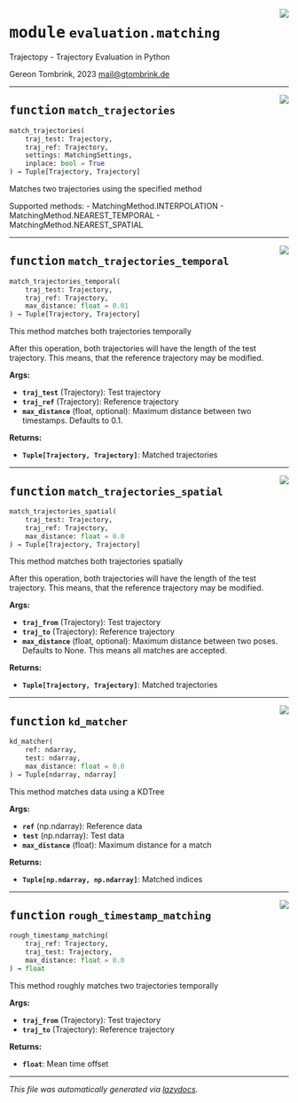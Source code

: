 <!-- markdownlint-disable -->

<a href="../trajectopy_core/evaluation/matching.py#L0"><img align="right" style="float:right;" src="https://img.shields.io/badge/-source-cccccc?style=flat-square"></a>

# <kbd>module</kbd> `evaluation.matching`
Trajectopy - Trajectory Evaluation in Python 

Gereon Tombrink, 2023 mail@gtombrink.de 


---

<a href="../trajectopy_core/evaluation/matching.py#L19"><img align="right" style="float:right;" src="https://img.shields.io/badge/-source-cccccc?style=flat-square"></a>

## <kbd>function</kbd> `match_trajectories`

```python
match_trajectories(
    traj_test: Trajectory,
    traj_ref: Trajectory,
    settings: MatchingSettings,
    inplace: bool = True
) → Tuple[Trajectory, Trajectory]
```

Matches two trajectories using the specified method 

Supported methods: 
    - MatchingMethod.INTERPOLATION 
    - MatchingMethod.NEAREST_TEMPORAL 
    - MatchingMethod.NEAREST_SPATIAL 


---

<a href="../trajectopy_core/evaluation/matching.py#L52"><img align="right" style="float:right;" src="https://img.shields.io/badge/-source-cccccc?style=flat-square"></a>

## <kbd>function</kbd> `match_trajectories_temporal`

```python
match_trajectories_temporal(
    traj_test: Trajectory,
    traj_ref: Trajectory,
    max_distance: float = 0.01
) → Tuple[Trajectory, Trajectory]
```

This method matches both trajectories temporally 

After this operation, both trajectories will have the length of the test trajectory. This means, that the reference trajectory may be modified. 



**Args:**
 
 - <b>`traj_test`</b> (Trajectory):  Test trajectory 
 - <b>`traj_ref`</b> (Trajectory):  Reference trajectory 
 - <b>`max_distance`</b> (float, optional):  Maximum distance between two timestamps.  Defaults to 0.1. 



**Returns:**
 
 - <b>`Tuple[Trajectory, Trajectory]`</b>:  Matched trajectories 


---

<a href="../trajectopy_core/evaluation/matching.py#L77"><img align="right" style="float:right;" src="https://img.shields.io/badge/-source-cccccc?style=flat-square"></a>

## <kbd>function</kbd> `match_trajectories_spatial`

```python
match_trajectories_spatial(
    traj_test: Trajectory,
    traj_ref: Trajectory,
    max_distance: float = 0.0
) → Tuple[Trajectory, Trajectory]
```

This method matches both trajectories spatially 

After this operation, both trajectories will have the length of the test trajectory. This means, that the reference trajectory may be modified. 



**Args:**
 
 - <b>`traj_from`</b> (Trajectory):  Test trajectory 
 - <b>`traj_to`</b> (Trajectory):  Reference trajectory 
 - <b>`max_distance`</b> (float, optional):  Maximum distance between two poses.  Defaults to None. This means all  matches are accepted. 



**Returns:**
 
 - <b>`Tuple[Trajectory, Trajectory]`</b>:  Matched trajectories 


---

<a href="../trajectopy_core/evaluation/matching.py#L101"><img align="right" style="float:right;" src="https://img.shields.io/badge/-source-cccccc?style=flat-square"></a>

## <kbd>function</kbd> `kd_matcher`

```python
kd_matcher(
    ref: ndarray,
    test: ndarray,
    max_distance: float = 0.0
) → Tuple[ndarray, ndarray]
```

This method matches data using a KDTree 



**Args:**
 
 - <b>`ref`</b> (np.ndarray):  Reference data 
 - <b>`test`</b> (np.ndarray):  Test data 
 - <b>`max_distance`</b> (float):  Maximum distance for a match 



**Returns:**
 
 - <b>`Tuple[np.ndarray, np.ndarray]`</b>:  Matched indices 


---

<a href="../trajectopy_core/evaluation/matching.py#L133"><img align="right" style="float:right;" src="https://img.shields.io/badge/-source-cccccc?style=flat-square"></a>

## <kbd>function</kbd> `rough_timestamp_matching`

```python
rough_timestamp_matching(
    traj_ref: Trajectory,
    traj_test: Trajectory,
    max_distance: float = 0.0
) → float
```

This method roughly matches two trajectories temporally 

**Args:**
 
 - <b>`traj_from`</b> (Trajectory):  Test trajectory 
 - <b>`traj_to`</b> (Trajectory):  Reference trajectory 



**Returns:**
 
 - <b>`float`</b>:  Mean time offset 




---

_This file was automatically generated via [lazydocs](https://github.com/ml-tooling/lazydocs)._
